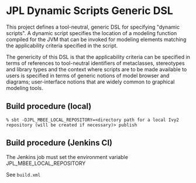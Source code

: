 # JPL Dynamic Scripts Generic DSL

This project defines a tool-neutral, generic DSL for specifying "dynamic scripts".
A dynamic script specifies the location of a modeling function compiled for the JVM
that can be invoked for modeling elements matching the applicability criteria specified in the script.

The genericity of this DSL is that the applicability criteria can be specified in terms of
references to tool-neutral identifiers of metaclasses, stereotypes and library types and
the context where scripts are to be made available to users is specified in terms of generic
notions of model browser and diagrams; user-interface notions that are widely common to graphical modeling tools.

## Build procedure (local)

```
% sbt -DJPL_MBEE_LOCAL_REPOSITORY=<directory path for a local Ivy2 repository (will be created if necessary)> publish
```

## Build procedure (Jenkins CI)

The Jenkins job must set the environment variable JPL_MBEE_LOCAL_REPOSITORY
			
See ```build.xml```